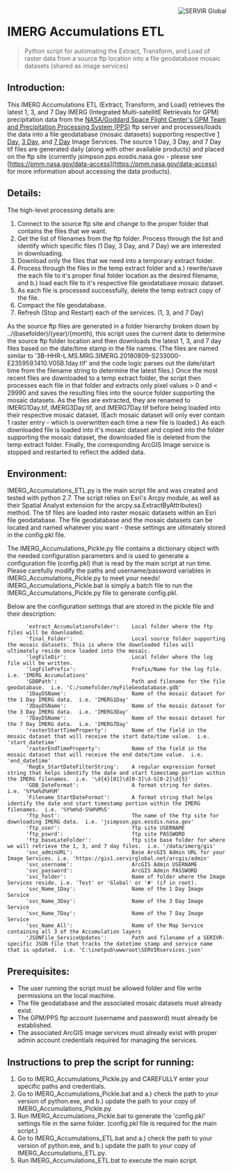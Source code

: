 <a href="https://www.servirglobal.net//">
    <img src="https://www.servirglobal.net/Portals/0/Images/Servir-logo.png" alt="SERVIR Global"
         title="SERVIR Global" align="right" />
</a>


IMERG Accumulations ETL
=======================
> Python script for automating the Extract, Transform, and Load of raster data from a source ftp location into a file geodatabase mosaic datasets (shared as image services)

## Introduction:
This IMERG Accumulations ETL (Extract, Transform, and Load) retrieves the latest 1, 3, and 7 Day IMERG (Integrated Multi-satellitE Retrievals for GPM) precipitation data from the [NASA/Goddard Space Flight Center's GPM Team and Precipitation Processing System (PPS)](http://pmm.nasa.gov/GPM) ftp server and processes/loads the data into a file geodatabase (mosaic datasets) supporting respective [1 Day](https://gis1.servirglobal.net/arcgis/rest/services/Test/IMERG1Day_ImgSvc/ImageServer), [3 Day](https://gis1.servirglobal.net/arcgis/rest/services/Test/IMERG3Day_ImgSvc/ImageServer), and [7 Day](https://gis1.servirglobal.net/arcgis/rest/services/Test/IMERG7Day_ImgSvc/ImageServer) Image Services.  The source 1 Day, 3 Day, and 7 Day tif files are generated daily (along with other available products) and placed on the ftp site (currently jsimpson.pps.eosdis.nasa.gov - please see [https://pmm.nasa.gov/data-access](https://pmm.nasa.gov/data-access) for more information about accessing the data products).

## Details: 
The high-level processing details are:
1. Connect to the source ftp site and change to the proper folder that contains the files that we want.
2. Get the list of filenames from the ftp folder. Process through the list and identify which specific files (1 Day, 3 Day, and 7 Day) we are interested in downloading.
3. Download only the files that we need into a temporary extract folder.
4. Process through the files in the temp extract folder and a.) rewrite/save the each file to it's proper final folder location as the desired filename, and b.) load each file to it's respective file geodatabase mosaic dataset.
5. As each file is processed successfully, delete the temp extract copy of the file.
6. Compact the file geodatabase.
7. Refresh (Stop and Restart) each of the services. (1, 3, and 7 Day)

As the source ftp files are generated in a folder hierarchy broken down by ../(basefolder)/(year)/(month), this script uses the current date to determine the source ftp folder location and then downloads the latest 1, 3, and 7 day files based on the date/time stamp in the file names.  (The files are named similar to '3B-HHR-L.MS.MRG.3IMERG.20180809-S233000-E235959.1410.V05B.1day.tif' and the code logic parses out the date/start time from the filename string to determine the latest files.)  Once the most recent files are downloaded to a temp extract folder, the script then processes each file in that folder and extracts only pixel values > 0 and < 29990 and saves the resulting files into the source folder supporting the mosaic datasets. As the files are extracted, they are renamed to IMERG1Day.tif, IMERG3Day.tif, and IMERG7Day.tif before being loaded into their respective mosaic dataset.  (Each mosaic dataset will only ever contain 1 raster entry - which is overwritten each time a new file is loaded.)  As each downloaded file is loaded into it's mosaic dataset and copied into the folder supporting the mosaic dataset, the downloaded file is deleted from the temp extract folder.  Finally, the corresponding ArcGIS Image service is stopped and restarted to reflect the added data.

## Environment:
IMERG_Accumulations_ETL.py is the main script file and was created and tested with python 2.7. The script relies on Esri's Arcpy module, as well as their Spatial Analyst extension for the arcpy.sa.ExtractByAttributes() method.  The tif files are loaded into raster mosaic datasets within an Esri file geodatabase.  The file geodatabase and the mosaic datasets can be located and named whatever you want - these settings are ultimately stored in the config.pkl file.

The IMERG_Accumulations_Pickle.py file contains a dictionary object with the needed configuration parameters and is used to generate a configuration file (config.pkl) that is read by the main script at run time.  Please carefully modify the paths and username/password variables in IMERG_Accumulations_Pickle.py to meet your needs!  IMERG_Accumulations_Pickle.bat is simply a batch file to run the IMERG_Accumulations_Pickle.py file to generate config.pkl.

Below are the configuration settings that are stored in the pickle file and their description:
```
      'extract_AccumulationsFolder':    Local folder where the ftp files will be downloaded.
      'final_Folder':                   Local source folder supporting the mosaic datasets. This is where the downloaded files will ultimately reside once loaded into the mosaic.
      'logFileDir':                     Local folder where the log file will be written.
      'logFilePrefix':                  Prefix/Name for the log file.  i.e. 'IMERG_Accumulations'
      'GDBPath':                        Path and filename for the file geodatabase.  i.e. 'C:/somefolder/myFileGeodatabase.gdb'
      '1DayDSName':                     Name of the mosaic dataset for the 1 Day IMERG data.  i.e. 'IMERG1Day'
      '3DayDSName':                     Name of the mosaic dataset for the 3 Day IMERG data.  i.e. 'IMERG3Day'
      '7DayDSName':                     Name of the mosaic dataset for the 7 Day IMERG data.  i.e. 'IMERG7Day'
      'rasterStartTimeProperty':        Name of the field in the mosaic dataset that will receive the start date/time value.  i.e. 'start_datetime'
      'rasterEndTimeProperty':          Name of the field in the mosaic dataset that will receive the end date/time value.  i.e. 'end_datetime'
      'RegEx_StartDateFilterString':    A regular expression format string that helps identify the date and start timestamp portion within the IMERG filenames.  i.e. '\d{4}[01]\d[0-3]\d-S[0-2]\d{5}'
      'GDB_DateFormat':                 A format string for dates.  i.e. '%Y%m%d%H%M'
      'Filename_StartDateFormat':       A format string that helps identify the date and start timestamp portion within the IMERG filenames.  i.e. '%Y%m%d-S%H%M%S'
      'ftp_host':                       The name of the ftp site for downloading IMERG data.  i.e. 'jsimpson.pps.eosdis.nasa.gov'
      'ftp_user':                       ftp site USERNAME
      'ftp_pswrd':                      ftp site PASSWORD
      'ftp_baseLateFolder':             ftp site base folder for where we will retrieve the 1, 3, and 7 day files.  i.e. '/data/imerg/gis'
      'svc_adminURL':                   Base ArcGIS Admin URL for your Image Services. i.e. 'https://gis1.servirglobal.net/arcgis/admin'
      'svc_username':                   ArcGIS Admin USERNAME
      'svc_password':                   ArcGIS Admin PASSWORD
      'svc_folder':                     Name of folder where the Image Services reside. i.e. 'Test' or 'Global' or '#' (if in root).
      'svc_Name_1Day':                  Name of the 1 Day Image Service
      'svc_Name_3Day':                  Name of the 3 Day Image Service
      'svc_Name_7Day':                  Name of the 7 Day Image Service
      'svc_Name_All':                   Name of the Map Service containing all 3 of the Accumulation layers
      'JSONFile_ServiceUpdates':        Path and filename of a SERIVR-specific JSON file that tracks the datetime stamp and service name that is updated.  i.e. 'C:\inetpub\wwwroot\SERVIRservices.json'
```

## Prerequisites:
 * The user running the script must be allowed folder and file write permissions on the local machine.
 * The file geodatabase and the associated mosaic datasets must already exist.
 * The GPM/PPS ftp account (username and password) must already be established.
 * The associated ArcGIS image services must already exist with proper admin account credentials required for managing the services.

## Instructions to prep the script for running:
1.	Go to IMERG_Accumulations_Pickle.py and CAREFULLY enter your specific paths and credentials.
2.  Go to IMERG_Accumulations_Pickle.bat and a.) check the path to your version of python.exe, and b.) update the path to your copy of IMERG_Accumulations_Pickle.py.
3.  Run IMERG_Accumulations_Pickle.bat to generate the 'config.pkl' settings file in the same folder.  (config.pkl file is required for the main script.)
4.	Go to IMERG_Accumulations_ETL.bat and a.) check the path to your version of python.exe, and b.) update the path to your copy of IMERG_Accumulations_ETL.py.
5.  Run IMERG_Accumulations_ETL.bat to execute the main script.

